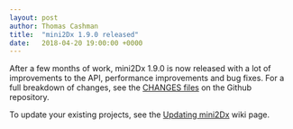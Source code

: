 ```yaml
---
layout: post
author: Thomas Cashman
title:  "mini2Dx 1.9.0 released"
date:   2018-04-20 19:00:00 +0000
---
```


After a few months of work, mini2Dx 1.9.0 is now released with a lot of improvements to the API, performance improvements and bug fixes. For a full breakdown of changes, see the [CHANGES files]() on the Github repository.

To update your existing projects, see the [Updating mini2Dx](https://github.com/mini2Dx/mini2Dx/wiki/Updating-mini2Dx) wiki page.
